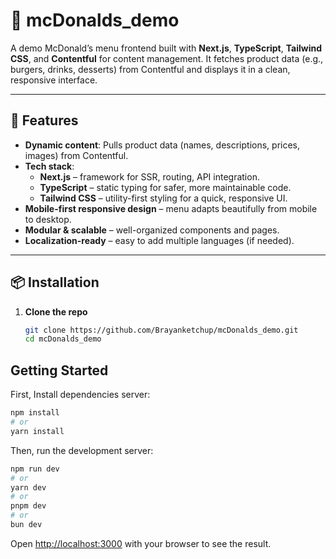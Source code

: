 # 🍟 mcDonalds_demo

A demo McDonald’s menu frontend built with **Next.js**, **TypeScript**, **Tailwind CSS**, and **Contentful** for content management. It fetches product data (e.g., burgers, drinks, desserts) from Contentful and displays it in a clean, responsive interface.

---

## 🚀 Features

- **Dynamic content**: Pulls product data (names, descriptions, prices, images) from Contentful.
- **Tech stack**:
  - **Next.js** – framework for SSR, routing, API integration.
  - **TypeScript** – static typing for safer, more maintainable code.
  - **Tailwind CSS** – utility-first styling for a quick, responsive UI.
- **Mobile-first responsive design** – menu adapts beautifully from mobile to desktop.
- **Modular & scalable** – well-organized components and pages.
- **Localization-ready** – easy to add multiple languages (if needed).

---

## 📦 Installation

1. **Clone the repo**  
   ```bash
   git clone https://github.com/Brayanketchup/mcDonalds_demo.git
   cd mcDonalds_demo

## Getting Started

First, Install dependencies server:

```bash
npm install
# or
yarn install
```
Then, run the development server:

```bash
npm run dev
# or
yarn dev
# or
pnpm dev
# or
bun dev
```

Open [http://localhost:3000](http://localhost:3000) with your browser to see the result.

